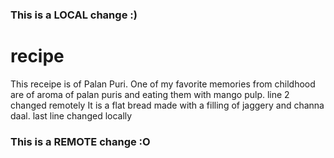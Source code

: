 ### This is a LOCAL change :)
# recipe
This receipe is of Palan Puri. One of my favorite memories from childhood are of aroma of palan puris and eating them with mango pulp. line 2 changed remotely
It is a flat bread made with a filling of jaggery and channa daal.
last line changed locally
### This is a REMOTE change :O